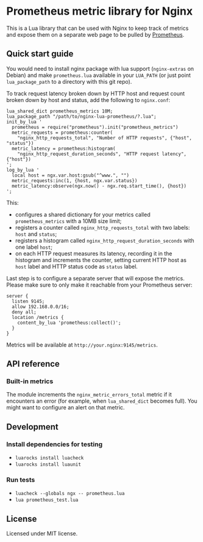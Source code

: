 # Prometheus metric library for Nginx

This is a Lua library that can be used with Nginx to keep track of metrics and
expose them on a separate web page to be pulled by
[Prometheus](https://prometheus.io).

## Quick start guide

You would need to install nginx package with lua support (`nginx-extras` on
Debian) and make `prometheus.lua` available in your `LUA_PATH` (or just point
`lua_package_path` to a directory with this git repo).

To track request latency broken down by HTTP host and request count broken
down by host and status, add the following to `nginx.conf`:

```
lua_shared_dict prometheus_metrics 10M;
lua_package_path "/path/to/nginx-lua-prometheus/?.lua";
init_by_lua '
  prometheus = require("prometheus").init("prometheus_metrics")
  metric_requests = prometheus:counter(
    "nginx_http_requests_total", "Number of HTTP requests", {"host", "status"})
  metric_latency = prometheus:histogram(
    "nginx_http_request_duration_seconds", "HTTP request latency", {"host"})
';
log_by_lua '
  local host = ngx.var.host:gsub("^www.", "")
  metric_requests:inc(1, {host, ngx.var.status})
  metric_latency:observe(ngx.now() - ngx.req.start_time(), {host})
';
```

This:
* configures a shared dictionary for your metrics called `prometheus_metrics`
  with a 10MB size limit;
* registers a counter called `nginx_http_requests_total` with two labels:
  `host` and `status`;
* registers a histogram called `nginx_http_request_duration_seconds` with one
  label `host`;
* on each HTTP request measures its latency, recording it in the histogram and
  increments the counter, setting current HTTP host as `host` label and
  HTTP status code as `status` label.

Last step is to configure a separate server that will expose the metrics.
Please make sure to only make it reachable from your Prometheus server:

```
server {
  listen 9145;
  allow 192.168.0.0/16;
  deny all;
  location /metrics {
    content_by_lua 'prometheus:collect()';
  }
}
```

Metrics will be available at `http://your.nginx:9145/metrics`.

## API reference

### Built-in metrics

The module increments the `nginx_metric_errors_total` metric if it encounters
an error (for example, when `lua_shared_dict` becomes full). You might want
to configure an alert on that metric.

## Development

### Install dependencies for testing

- `luarocks install luacheck`
- `luarocks install luaunit`

### Run tests

- `luacheck --globals ngx -- prometheus.lua`
- `lua prometheus_test.lua`

## License

Licensed under MIT license.
